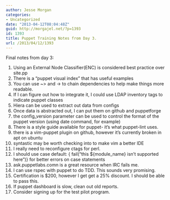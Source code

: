 ```yaml
---
author: Jesse Morgan
categories:
- Uncategorized
date: "2013-04-12T08:04:48Z"
guid: http://morgajel.net/?p=1393
id: 1393
title: Puppet Training Notes from Day 3.
url: /2013/04/12/1393
---
```


Final notes from day 3:

1. Using an External Node Classifier(ENC) is considered best practice over site.pp
2. There is a “puppet visual index” that has useful examples
3. You can use ~&gt; and -&gt; to chain dependencies to help make things more readable.
4. If I can figure out how to integrate it, I could use LDAP inventory tags to indicate puppet classes
5. Hiera can be used to extract out data from configs
6. Once data is abstracted out, I can put them on github and puppetforge
7. the config\_version parameter can be used to control the format of the puppet version (using date command, for example)
8. There is a style guide available for puppet- it’s what puppet-lint uses.
9. there is a vim-puppet plugin on github, however it’s currently broken in apt on ubuntu
10. syntastic may be worth checking into to make vim a better IDE
11. I really need to reconfigure ctags for perl.
12. I should use case default: { fail(“this ${module\_name} isn’t supported here”)} for better errors on case statements
13. ask.puppetlabs.comn is a great resource when IRC fails me.
14. I can use rspec with puppet to do TDD. This sounds very promising.
15. Certification is $200, however I get get a 25% discount. I should be able to pass this.
16. If puppet dashboard is slow, clean out old reports.
17. Consider signing up for the test pilot program.